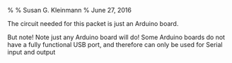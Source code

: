 %
% Susan G. Kleinmann
% June 27, 2016

The circuit needed for this packet is just an Arduino board.  

But note!  Note just any Arduino board will do!  Some Arduino boards
do not have a fully functional USB port, and therefore can only be
used for Serial input and output 

